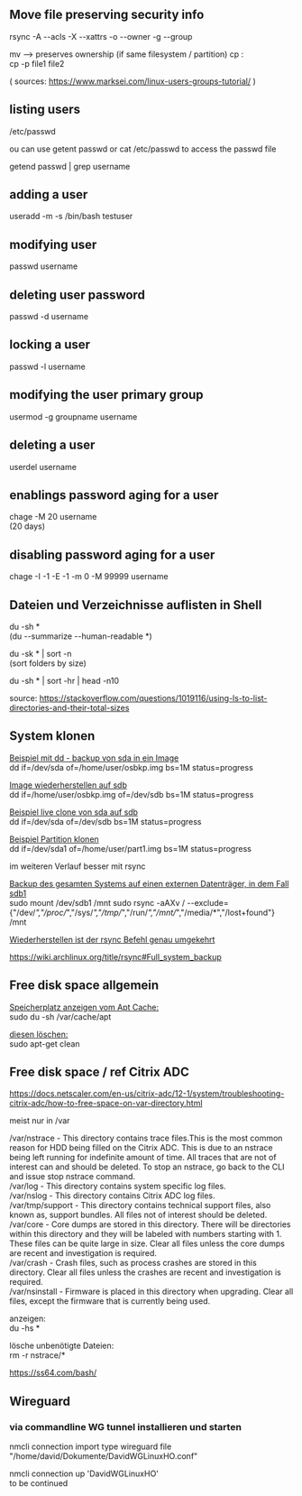## Move file preserving security info  

rsync -A --acls -X --xattrs -o --owner -g --group

mv --> preserves ownership  (if same filesystem / partition)
cp :  
cp -p file1 file2  


( sources: https://www.marksei.com/linux-users-groups-tutorial/ )   
## listing users  

/etc/passwd  

ou can use getent passwd or cat /etc/passwd to access the passwd file  

getend passwd | grep username  


## adding a user  

useradd -m -s /bin/bash testuser  

## modifying user  

passwd username  

## deleting user password  

passwd -d username  

## locking a user  

passwd -l username  

## modifying the user primary group  

usermod -g groupname username  

## deleting a user  

userdel username  

## enablings password aging for a user

chage -M 20 username  
(20  days)  

## disabling password aging for a user  

chage -I -1 -E -1 -m 0 -M 99999 username  


## Dateien und Verzeichnisse auflisten in Shell  

du -sh *  
(du --summarize --human-readable *)  

du -sk * | sort -n  
(sort folders by size)  

du -sh * | sort -hr | head -n10  

source: https://stackoverflow.com/questions/1019116/using-ls-to-list-directories-and-their-total-sizes  


## System klonen

<ins>Beispiel mit dd - backup von sda in ein Image</ins>  
dd if=/dev/sda of=/home/user/osbkp.img bs=1M status=progress

<ins>Image wiederherstellen auf sdb</ins>  
dd if=/home/user/osbkp.img of=/dev/sdb bs=1M status=progress

<ins>Beispiel live clone von sda auf sdb</ins>  
dd if=/dev/sda of=/dev/sdb bs=1M status=progress

<ins>Beispiel Partition klonen</ins>  
dd if=/dev/sda1 of=/home/user/part1.img bs=1M status=progress

im weiteren Verlauf besser mit rsync

<ins>Backup des gesamten Systems auf einen externen Datenträger, in dem Fall sdb1</ins>  
sudo mount /dev/sdb1 /mnt
sudo rsync -aAXv / --exclude={"/dev/*","/proc/*","/sys/*","/tmp/*","/run/*","/mnt/*","/media/*","/lost+found"} /mnt


<ins>Wiederherstellen ist der rsync Befehl genau umgekehrt</ins>  

https://wiki.archlinux.org/title/rsync#Full_system_backup


## Free disk space allgemein  

<ins>Speicherplatz anzeigen vom Apt Cache:</ins>  
sudo du -sh /var/cache/apt  

<ins>diesen löschen:</ins>  
sudo apt-get clean  

## Free disk space / ref Citrix ADC  
https://docs.netscaler.com/en-us/citrix-adc/12-1/system/troubleshooting-citrix-adc/how-to-free-space-on-var-directory.html

meist nur in /var  

/var/nstrace - This directory contains trace files.This is the most common reason for HDD being filled on the Citrix ADC. This is due to an nstrace being left running for indefinite amount of time. All traces that are not of interest can and should be deleted. To stop an nstrace, go back to the CLI and issue stop nstrace command.  
/var/log - This directory contains system specific log files.  
/var/nslog - This directory contains Citrix ADC log files.  
/var/tmp/support - This directory contains technical support files, also known as, support bundles. All files not of interest should be deleted.  
/var/core - Core dumps are stored in this directory. There will be directories within this directory and they will be labeled with numbers starting with 1. These files can be quite large in size. Clear all files unless the core dumps are recent and investigation is required.  
/var/crash - Crash files, such as process crashes are stored in this directory. Clear all files unless the crashes are recent and investigation is required.  
/var/nsinstall -  Firmware is placed in this directory when upgrading. Clear all files, except the firmware that is currently being used.  

anzeigen:  
du -hs *  

lösche unbenötigte Dateien:  
rm -r nstrace/*  


https://ss64.com/bash/  


## Wireguard  

### via commandline WG tunnel installieren und starten  

nmcli connection import type wireguard file "/home/david/Dokumente/DavidWGLinuxHO.conf"  

nmcli connection up 'DavidWGLinuxHO'  
to be continued
